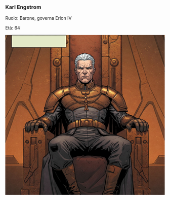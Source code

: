 ### Karl Engstrom

Ruolo: Barone, governa Erion IV

Età: 64

![Karl Engstrom](https://github.com/1C3/lancer/blob/main/personaggi/karl_engstrom.jpg?raw=true)
